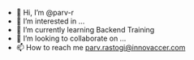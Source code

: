 - 👋 Hi, I’m @parv-r
- 👀 I’m interested in ...
- 🌱 I’m currently learning Backend Training
- 💞️ I’m looking to collaborate on ...
- 📫 How to reach me parv.rastogi@innovaccer.com

<!---
parv-r/parv-r is a ✨ special ✨ repository because its `README.md` (this file) appears on your GitHub profile.
You can click the Preview link to take a look at your changes.
--->
